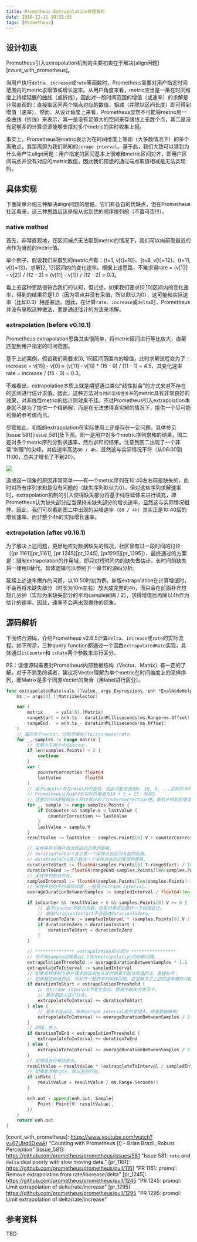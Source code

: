 ```yaml
---
title: Prometheus Extrapolation原理解析
date: 2018-12-11 19:32:03
tags: [Prometheus]
---
```


## 设计初衷

Prometheus引入extrapolation机制的主要初衷在于解决[align问题][count_with_prometheus]。

当用户执行`delta`、`increase`或`rate`等函数时，Prometheus需要对用户指定时间范围内的metric求增值或增长速率。从用户角度来看，metric应当是一条在时间维度上持续延展的曲线（或折线），因此对一段时间范围的增值（或速率）的求解是非常直观的：直接取区间两个端点对应的数值，相减（并除以区间长度）即可得到增值（速率）。然而，从设计角度上来看，Prometheus显然不可能将metric用一条曲线（折线）来表示，其一是没有足够大的空间来存储线上无数个点，其二是没有足够多的计算资源能够支撑对多个metric的实时收集上报。

事实上，Prometheus将metric表示为在时间维度上等距（大多数情况下）的多个离散点，其距离即为我们熟知的`scrape interval`。基于此，我们大致可以猜到为什么会产生align问题：用户指定的区间基本上很难和metric区间对齐，即用户区间端点并没有对应的metric数值，因此我们预想的通过端点取值相减是无法实现的。

## 具体实现

下面简单介绍三种解决align问题的思路，它们有各自的优缺点，但在Prometheus社区看来，这三种思路应该是按从劣到优的顺序排列的（不置可否!!!）。

### native method

首先，非常直观地，在区间端点无法取到metric的情况下，我们可以向前取最近的点作为当前的metric值。

举个例子，假设我们采取到的metric点有：{t=1, v[t]=10}、{t=6, v[t]=12}、{t=11, v[t]=13}，求解[2, 12]区间内的变化速率。根据上述思路，不难求得rate = (v[12] - v[2]) / (12 - 2) ≈ (v[11] - v[1]) / (12 - 2) = 0.3。

看上去这种思路很符合我们的认知，但试想，如果我们要求[0,10]区间内的变化速率，得到的结果将是1.0（因为零点并没有采值，所以默认为0），这可能和实际速率（比如0.3）相差甚远。因此，在计算`rate`、`increase`或`delta`时，Prometheus并没有采取这种做法，而是通过估计的方法来求解。

### extrapolation (before v0.16.1)

Prometheus extrapolation思路其实很简单，将metric区间进行等比放大，直至匹配到用户指定的时间范围。

基于上述案例，假设我们需要求[0, 15]区间范围内的增值，此时求解流程变为了：increase = v[15] - v[0] ≈ (v[11] - v[1]) * (15 - 0) / (11 - 1) = 4.5，其变化速率rate = increase / (15 - 0) = 0.3。

不难看出，extrapolation本质上就是期望通过类似“线性拟合”的方式来对不存在的区间进行估计求值。因此，这种方法对`与时间呈线性关系`的metric具有非常良好的效果，对非线性metric的估计则效果不佳。不过Prometheus引入extrapolation本身就不是为了提供一个精确解，而是在无法求得真实解的情况下，提供一个尽可能可靠的参考值而已。

尽管如此，初版的extrapolation在实际使用上还是存在一定问题，具体参见[issue 581][issue_581]及下图。图一是用户对多个metric序列求和的结果，图二是对多个metric序列分别求速率，然后求和的结果。注意到图二出现了一个非常“刺眼”的尖峰，对应速率高达`80 / 4h`，显然这与实际情况不符（从06:00到11:00，总共才增长了不到20）。

![](https://cloud.githubusercontent.com/assets/538008/6586657/6f05aaa8-c77b-11e4-9fa0-5ebe79eca528.png)

造成这一现象的原因非常简单——有一个metric序列在10:40左右前是缺失的，此时对所有序列求和是没有问题的（缺失序列默认为0），但对这些序列求解速率时，extrapolation机制的引入使得缺失部分将基于线性延伸来进行填充，即Prometheus认为缺失部分应当保持未缺失部分的增长速率，显然这与实际情况相悖。因此，我们可以看到图二中出现的尖峰速率（`80 / 4h`）其实正是10:40后的增长速率，而非整个4h的实际增长速率。

### extrapolation (after v0.16.1)

为了解决上述问题，更好地应对数据缺失的情况，社区曾有过一段时间的讨论（[pr 1161][pr_1161], [pr 1245][pr_1245], [pr1295][pr_1295]），最终通过的方案是：限制extrapolation的作用域，即只对短时间内的缺失做估计，长时间的缺失将一律用0替代。具体逻辑可以参照下一章节的源码分析。

延续上述速率爆炸的问题，以10:50时刻为例，新版extrapolation在计算增值时，不会再将未缺失部分（时长为10m左右）放大成完整的4h，而只会在前面补齐短短几分钟（实际为未缺失部分的平均sample间隔 / 2），求得增值后再除以4h作为估计的速率。因此，速率不会再出现爆炸的现象。

## 源码解析

下面结合源码，介绍Prometheus v2.6.5计算`delta`、`increase`或`rate`的实际流程。如下所示，三种query function都通过一个函数`extrapolatedRate`实现，具体通过`isCounter`和 `isRate`两个参数来进行区分。

PS：读懂源码需要对Prometheus内部数据结构（Vector、Matrix）有一定的了解。对于不熟悉的读者，建议将Vector理解为单个metric在时间维度上的采样序列，而Matrix是多个同类Vector的聚合（用label进行区分）。

```go
func extrapolatedRate(vals []Value, args Expressions, enh *EvalNodeHelper, isCounter bool, isRate bool) Vector {
    ms := args[0].(*MatrixSelector)

    var (
        matrix     = vals[0].(Matrix)
        rangeStart = enh.ts - durationMilliseconds(ms.Range+ms.Offset)
        rangeEnd   = enh.ts - durationMilliseconds(ms.Offset)
    )
    // 遍历多个vector，分别求解delta/increase/rate。
    for _, samples := range matrix {
        // 忽略少于两个点的vector。
        if len(samples.Points) < 2 {
            continue
        }
        var (
            counterCorrection float64
            lastValue         float64
        )
        // 由于counter存在reset的可能性，因此可能会出现0, 10, 5, ...这样的序列，
        // Prometheus认为从0到5实际的增值为10 + 5 = 15，而非5。
        // 这里的代码逻辑相当于将10累计到了couterCorrection中，最后补偿到总增值中。
        for _, sample := range samples.Points {
            if isCounter && sample.V < lastValue {
                counterCorrection += lastValue
            }
            lastValue = sample.V
        }
        resultValue := lastValue - samples.Points[0].V + counterCorrection

        // 采样序列与用户请求的区间边界的距离。
        // durationToStart表示第一个采样点到区间头部的距离。
        // durationToEnd表示最后一个采样点到区间尾部的距离。
        durationToStart := float64(samples.Points[0].T-rangeStart) / 1000
        durationToEnd := float64(rangeEnd-samples.Points[len(samples.Points)-1].T) / 1000
        // 采样序列的总时长。
        sampledInterval := float64(samples.Points[len(samples.Points)-1].T-samples.Points[0].T) / 1000
        // 采样序列的平均采样间隔，一般等于scrape interval。
        averageDurationBetweenSamples := sampledInterval / float64(len(samples.Points)-1)

        if isCounter && resultValue > 0 && samples.Points[0].V >= 0 {
            // 由于counter不能为负数，这里对零点位置作一个线性估计，
            // 确保durationToStart不会超过durationToZero。
            durationToZero := sampledInterval * (samples.Points[0].V / resultValue)
            if durationToZero < durationToStart {
                durationToStart = durationToZero
            }
        }

        // *************** extrapolation核心部分 *****************
        // 将平均sample间隔乘以1.1作为extrapolation的判断间隔。
        extrapolationThreshold := averageDurationBetweenSamples * 1.1
        extrapolateToInterval := sampledInterval
        // 如果采样序列与用户请求的区间在头部的距离不超过阈值的话，直接补齐；
        // 如果超过阈值的话，只补齐一般的平均采样间隔。这里解决了上述的速率爆炸问题。
        if durationToStart < extrapolationThreshold {
            // 在scrape interval不发生变化、数据不缺失的情况下，
            // 基本都进入这个分支。
            extrapolateToInterval += durationToStart
        } else {
            // 基本不会出现，除非scrape interval突然变很大，或者数据缺失。
            extrapolateToInterval += averageDurationBetweenSamples / 2
        }
        // 同理，参上。
        if durationToEnd < extrapolationThreshold {
            extrapolateToInterval += durationToEnd
        } else {
            extrapolateToInterval += averageDurationBetweenSamples / 2
        }
        // 对增值进行等比放大。
        resultValue = resultValue * (extrapolateToInterval / sampledInterval)
        // 如果是求解rate，除以总的时长。
        if isRate {
            resultValue = resultValue / ms.Range.Seconds()
        }

        enh.out = append(enh.out, Sample{
            Point: Point{V: resultValue},
        })
    }
    return enh.out
}
```

[count_with_prometheus]: https://www.youtube.com/watch?v=67Ulrq6DxwA)  "Counting with Prometheus [I] - Brian Brazil, Robust Perception"
[issue_581]: https://github.com/prometheus/prometheus/issues/581  "Issue 581: `rate` and `delta` deal poorly with slow moving data."
[pr_1161]: https://github.com/prometheus/prometheus/pull/1161   "PR 1161: promql: Remove extrapolation from rate/increase/delta"
[pr_1245]: https://github.com/prometheus/prometheus/pull/1245   "PR 1245: promql: Limit extrapolation of delta/rate/increase"
[pr_1295]: https://github.com/prometheus/prometheus/pull/1295   "PR 1295: promql: Limit extrapolation of delta/rate/increase"

## 参考资料

TBD
